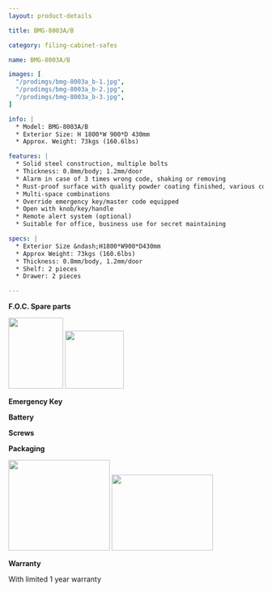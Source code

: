 ```yaml
---
layout: product-details

title: BMG-8003A/B

category: filing-cabinet-safes

name: BMG-8003A/B

images: [
  "/prodimgs/bmg-8003a_b-1.jpg",
  "/prodimgs/bmg-8003a_b-2.jpg",
  "/prodimgs/bmg-8003a_b-3.jpg",
]

info: |
  * Model: BMG-8003A/B
  * Exterior Size: H 1800*W 900*D 430mm
  * Approx. Weight: 73kgs (160.6lbs)

features: |
  * Solid steel construction, multiple bolts
  * Thickness: 0.8mm/body; 1.2mm/door
  * Alarm in case of 3 times wrong code, shaking or removing
  * Rust-proof surface with quality powder coating finished, various colors available
  * Multi-space combinations
  * Override emergency key/master code equipped
  * Open with knob/key/handle
  * Remote alert system (optional)
  * Suitable for office, business use for secret maintaining

specs: |
  * Exterior Size &ndash;H1800*W900*D430mm
  * Approx Weight: 73kgs (160.6lbs)
  * Thickness: 0.8mm/body, 1.2mm/door
  * Shelf: 2 pieces
  * Drawer: 2 pieces

---
```


**F.O.C. Spare parts**

<img alt="" src="{PRODIMGS}/prodimgs/bmg-8003a_b-4.jpg" style="width: 108px; height: 140px" />

<img alt="" src="{PRODIMGS}/prodimgs/bmg-8003a_b-5.jpg" style="width: 116px; height: 114px" />

<img alt="" src="{PRODIMGS}/prodimgs/bmg-8003a_b-6.jpg" />

**Emergency Key**

**Battery**

**Screws**

**Packaging**

<img alt="" src="{PRODIMGS}/prodimgs/bmg-8003a_b-7.jpg" style="width: 200px; height: 179px" />

<img alt="" src="{PRODIMGS}/prodimgs/bmg-8003a_b-8.jpg" style="width: 200px; height: 150px" />

**Warranty**

With limited 1 year warranty


